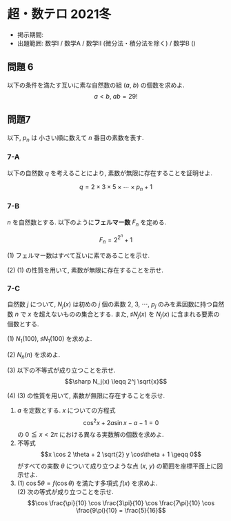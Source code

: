 # 超・数テロ 2021冬

- 掲示期間:
- 出題範囲: 数学I / 数学A / 数学II (微分法・積分法を除く) / 数学B ()

## 問題 6

以下の条件を満たす互いに素な自然数の組 $(a,\ b)$ の個数を求めよ.
$$a<b,\ ab=29!$$

## 問題7

以下, $p_n$ は 小さい順に数えて $n$ 番目の素数を表す.

### 7-A

以下の自然数 $q$ を考えることにより, 素数が無限に存在することを証明せよ.

$$ q = 2 \times 3 \times 5 \times \cdots \times p_n + 1 $$

### 7-B

$n$ を自然数とする. 以下のように**フェルマー数** $F_n$ を定める.

$$F_n = 2^{2^n} + 1$$

(1) フェルマー数はすべて互いに素であることを示せ.

(2) (1) の性質を用いて, 素数が無限に存在することを示せ.

### 7-C

自然数 $j$ について, $N_j(x)$ は初めの $j$ 個の素数 $2,\ 3,\ \cdots,\ p_j$ のみを素因数に持つ自然数 $n$ で $x$ を超えないものの集合とする. また, $\sharp N_j(x)$ を $N_j(x)$ に含まれる要素の個数とする.

(1) $N_1(100)$, $\sharp N_1(100)$ を求めよ.

(2) $N_n(n)$ を求めよ.

(3) 以下の不等式が成り立つことを示せ. $$\sharp N_j(x) \leqq 2^j \sqrt{x}$$ 

(4) (3) の性質を用いて, 素数が無限に存在することを示せ.

1. $a$ を定数とする. $x$ についての方程式 $$\cos^2 x + 2a \sin x -a-1=0$$ の $0 \leqq x < 2\pi$ における異なる実数解の個数を求めよ.<br>
2. 不等式 $$x \cos 2 \theta + 2 \sqrt{2} y \cos\theta + 1 \geqq 0$$ がすべての実数 $\theta$ について成り立つような点 $(x,\ y)$ の範囲を座標平面上に図示せよ.
3. (1) $\cos 5 \theta = f(\cos\theta)$ を満たす多項式 $f(x)$ を求めよ.  
   (2) 次の等式が成り立つことを示せ. $$\cos \frac{\pi}{10} \cos \frac{3\pi}{10} \cos \frac{7\pi}{10} \cos \frac{9\pi}{10} = \frac{5}{16}$$
